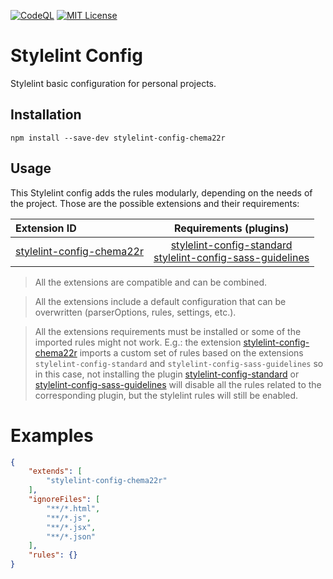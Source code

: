 [![CodeQL](https://github.com/Chema22R/stylelint-config/actions/workflows/codeql.yml/badge.svg)](https://github.com/Chema22R/stylelint-config/actions/workflows/codeql.yml)
[![MIT License](https://camo.githubusercontent.com/d59450139b6d354f15a2252a47b457bb2cc43828/68747470733a2f2f696d672e736869656c64732e696f2f6e706d2f6c2f7365727665726c6573732e737667)](LICENSE)

# Stylelint Config

Stylelint basic configuration for personal projects.


## Installation

```
npm install --save-dev stylelint-config-chema22r
```


## Usage

This Stylelint config adds the rules modularly, depending on the needs of the project. Those are the possible extensions and their requirements:

| Extension ID | Requirements (plugins) |
|:-------------|:-----------------------:|
| [stylelint-config-chema22r](./index.js) | [stylelint-config-standard](https://www.npmjs.com/package/stylelint-config-standard) <br/> [stylelint-config-sass-guidelines](https://www.npmjs.com/package/stylelint-config-sass-guidelines) |

> All the extensions are compatible and can be combined.

> All the extensions include a default configuration that can be overwritten (parserOptions, rules, settings, etc.).

> All the extensions requirements must be installed or some of the imported rules might not work. E.g.: the extension [stylelint-config-chema22r](./index.js) imports a custom set of rules based on the extensions `stylelint-config-standard` and `stylelint-config-sass-guidelines` so in this case, not installing the plugin [stylelint-config-standard](https://www.npmjs.com/package/stylelint-config-standard) or [stylelint-config-sass-guidelines](https://www.npmjs.com/package/stylelint-config-sass-guidelines) will disable all the rules related to the corresponding plugin, but the stylelint rules will still be enabled.


# Examples

```json
{
    "extends": [
        "stylelint-config-chema22r"
    ],
    "ignoreFiles": [
        "**/*.html",
        "**/*.js",
        "**/*.jsx",
        "**/*.json"
    ],
    "rules": {}
}
